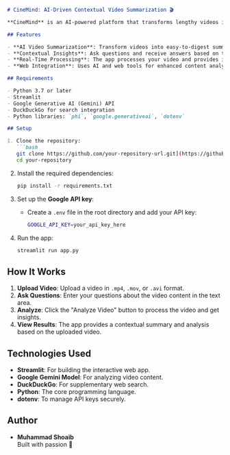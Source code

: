 ```markdown
# CineMind: AI-Driven Contextual Video Summarization 🎬

**CineMind** is an AI-powered platform that transforms lengthy videos into concise, insightful summaries. By leveraging Google's Gemini model, CineMind can analyze video content, answer specific questions, and provide detailed insights based on video context and supplementary web search.

## Features

- **AI Video Summarization**: Transform videos into easy-to-digest summaries.
- **Contextual Insights**: Ask questions and receive answers based on the video content.
- **Real-Time Processing**: The app processes your video and provides insights with a smooth, interactive experience.
- **Web Integration**: Uses AI and web tools for enhanced content analysis.

## Requirements

- Python 3.7 or later
- Streamlit
- Google Generative AI (Gemini) API
- DuckDuckGo for search integration
- Python libraries: `phi`, `google.generativeai`, `dotenv`

## Setup

1. Clone the repository:
   ```bash
   git clone https://github.com/your-repository-url.git](https://github.com/callmesheebygithub/CineMind-AI-Driven-Contextual-Video-Summarization.git
   cd your-repository
   ```

2. Install the required dependencies:
   ```bash
   pip install -r requirements.txt
   ```

3. Set up the **Google API key**:
   - Create a `.env` file in the root directory and add your API key:
     ```bash
     GOOGLE_API_KEY=your_api_key_here
     ```

4. Run the app:
   ```bash
   streamlit run app.py
   ```

## How It Works

1. **Upload Video**: Upload a video in `.mp4`, `.mov`, or `.avi` format.
2. **Ask Questions**: Enter your questions about the video content in the text area.
3. **Analyze**: Click the "Analyze Video" button to process the video and get insights.
4. **View Results**: The app provides a contextual summary and analysis based on the uploaded video.

## Technologies Used

- **Streamlit**: For building the interactive web app.
- **Google Gemini Model**: For analyzing video content.
- **DuckDuckGo**: For supplementary web search.
- **Python**: The core programming language.
- **dotenv**: To manage API keys securely.

## Author

- **Muhammad Shoaib**  
  Built with passion 🚀
```
